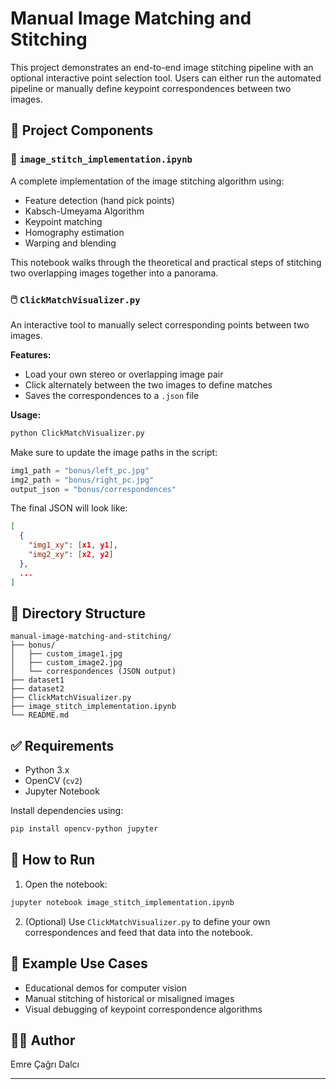 # Manual Image Matching and Stitching

This project demonstrates an end-to-end image stitching pipeline with an optional interactive point selection tool. Users can either run the automated pipeline or manually define keypoint correspondences between two images.

## 🧩 Project Components

### 📘 `image_stitch_implementation.ipynb`
A complete implementation of the image stitching algorithm using:
- Feature detection (hand pick points)
- Kabsch-Umeyama Algorithm
- Keypoint matching
- Homography estimation
- Warping and blending

This notebook walks through the theoretical and practical steps of stitching two overlapping images together into a panorama.

### 🖱️ `ClickMatchVisualizer.py`
An interactive tool to manually select corresponding points between two images.

**Features:**
- Load your own stereo or overlapping image pair
- Click alternately between the two images to define matches
- Saves the correspondences to a `.json` file

**Usage:**
```bash
python ClickMatchVisualizer.py
````

Make sure to update the image paths in the script:

```python
img1_path = "bonus/left_pc.jpg"
img2_path = "bonus/right_pc.jpg"
output_json = "bonus/correspondences"
```

The final JSON will look like:

```json
[
  {
    "img1_xy": [x1, y1],
    "img2_xy": [x2, y2]
  },
  ...
]
```

## 📁 Directory Structure

```
manual-image-matching-and-stitching/
├── bonus/
│   ├── custom_image1.jpg
│   ├── custom_image2.jpg
│   └── correspondences (JSON output)
├── dataset1
├── dataset2
├── ClickMatchVisualizer.py
├── image_stitch_implementation.ipynb
└── README.md
```

## ✅ Requirements

* Python 3.x
* OpenCV (`cv2`)
* Jupyter Notebook

Install dependencies using:

```bash
pip install opencv-python jupyter
```

## 🚀 How to Run

1. Open the notebook:

```bash
jupyter notebook image_stitch_implementation.ipynb
```

2. (Optional) Use `ClickMatchVisualizer.py` to define your own correspondences and feed that data into the notebook.

## 📸 Example Use Cases

* Educational demos for computer vision
* Manual stitching of historical or misaligned images
* Visual debugging of keypoint correspondence algorithms

## 👨‍💻 Author

Emre Çağrı Dalcı

---
